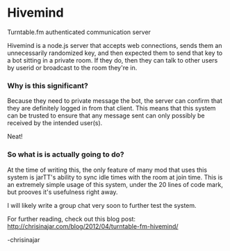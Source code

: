 # Hivemind
Turntable.fm authenticated communication server

Hivemind is a node.js server that accepts web connections, sends them an unnecessarily randomized key, and then expected them to send that key to a bot sitting in a private room. If they do, then they can talk to other users by userid or broadcast to the room they're in.

### Why is this significant?

Because they need to private message the bot, the server can confirm that they are definitely logged in from that client. This means that this system can be trusted to ensure that any message sent can only possibly be received by the intended user(s).

Neat!

### So what is is actually going to do?
At the time of writing this, the only feature of many mod that uses this system is jarTT's ability to sync idle times with the room at join time. This is an extremely simple usage of this system, under the 20 lines of code mark, but prooves it's usefulness right away.

I will likely write a group chat very soon to further test the system.

For further reading, check out this blog post: http://chrisinajar.com/blog/2012/04/turntable-fm-hivemind/

-chrisinajar
